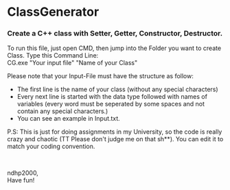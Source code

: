 # ClassGenerator
<h3> Create a C++ class with Setter, Getter, Constructor, Destructor. </h3>
To run this file, just open CMD, then jump into the Folder you want to create Class. 
Type this Command Line:  <br/>
CG.exe "Your input file" "Name of your Class" <br/>

Please note that your Input-File must have the structure as follow: 
  - The first line is the name of your class (without any special characters)
  - Every next line is started with the data type followed with names of variables (every word must be seperated by some spaces and not contain any special characters.)
  - You can see an example in Input.txt.
  
P.S: This is just for doing assignments in my University, so the code is really crazy and chaotic (TT Please don't judge me on that sh**). You can edit it to match your coding convention. 

<br/>

ndhp2000,
<br/>
Have fun!
